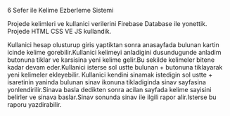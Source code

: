 6 Sefer ile Kelime Ezberleme Sistemi

Projede kelimleri ve kullanici verilerini Firebase Database ile yonettik.
Projede HTML CSS VE JS kullandik.

Kullanici hesap olusturup giris yaptiktan sonra anasayfada bulunan kartin icinde kelime gorebilir.Kullanici kelimeyi anladigini dusundugunde anladim butonuna tiklar ve karsisina yeni kelime gelir.Bu sekilde kelimeler bitene kadar devam eder.Kullanici isterse sol ustte bulunan + butonuna tiklayarak yeni kelimeler ekleyebilir.
Kullanici kendini sinamak istedigin sol ustte + isaretinin yaninda bulunan sinav ikonuna tikladiginda sinav sayfasina yonlendirilir.Sinava basla dedikten sonra acilan sayfada kelime sayisini belirler ve sinava baslar.Sinav sonunda sinav ile ilgili rapor alir.Isterse bu raporu yazdirabilir.
